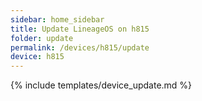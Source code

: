 ```yaml
---
sidebar: home_sidebar
title: Update LineageOS on h815
folder: update
permalink: /devices/h815/update
device: h815
---
```

{% include templates/device_update.md %}
